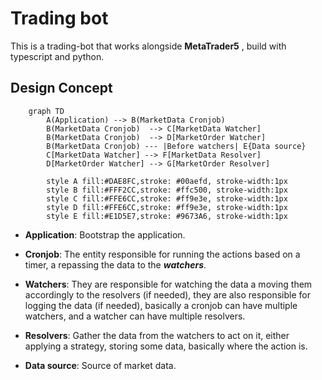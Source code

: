 # Trading bot

This is a trading-bot that works alongside **MetaTrader5** , build with typescript and python.

## Design Concept

```mermaid
    graph TD
        A(Application) --> B(MarketData Cronjob)
        B(MarketData Cronjob)  --> C[MarketData Watcher]
        B(MarketData Cronjob)  --> D[MarketOrder Watcher]
        B(MarketData Cronjob) --- |Before watchers| E{Data source}
        C[MarketData Watcher] --> F[MarketData Resolver]
        D[MarketOrder Watcher] --> G[MarketOrder Resolver]

        style A fill:#DAE8FC,stroke: #00aefd, stroke-width:1px
        style B fill:#FFF2CC,stroke: #ffc500, stroke-width:1px
        style C fill:#FFE6CC,stroke: #ff9e3e, stroke-width:1px
        style D fill:#FFE6CC,stroke: #ff9e3e, stroke-width:1px
        style E fill:#E1D5E7,stroke: #9673A6, stroke-width:1px

```

- **Application**: Bootstrap the application.

- **Cronjob**: The entity responsible for running the actions based on a timer, a repassing the data to the **_watchers_**.

- **Watchers**: They are responsible for watching the data a moving them accordingly to the resolvers (if needed), they are also responsible for logging the data (if needed), basically a cronjob can have multiple watchers, and a watcher can have multiple resolvers.

- **Resolvers**: Gather the data from the watchers to act on it, either applying a strategy, storing some data, basically where the action is.

- **Data source**: Source of market data.
